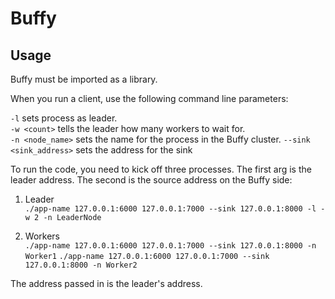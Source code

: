 # Buffy

## Usage

Buffy must be imported as a library.

When you run a client, use the following command line parameters:

```-l``` sets process as leader.  
```-w <count>``` tells the leader how many workers to wait for.  
```-n <node_name>``` sets the name for the process in the Buffy cluster.
```--sink <sink_address>``` sets the address for the sink

To run the code, you need to kick off three processes.  The first arg is
the leader address.  The second is the source address on the Buffy side:

1. Leader  
```./app-name 127.0.0.1:6000 127.0.0.1:7000 --sink 127.0.0.1:8000 -l -w 2 -n LeaderNode```

2. Workers  
```./app-name 127.0.0.1:6000 127.0.0.1:7000 --sink 127.0.0.1:8000 -n Worker1```
```./app-name 127.0.0.1:6000 127.0.0.1:7000 --sink 127.0.0.1:8000 -n Worker2```

The address passed in is the leader's address.
